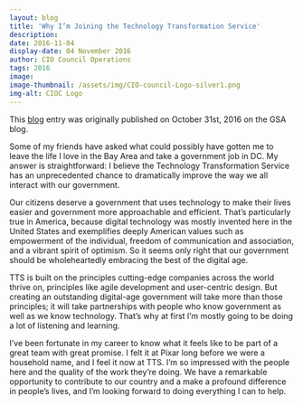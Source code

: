 ```yaml
---
layout: blog
title: 'Why I’m Joining the Technology Transformation Service'
description:
date: 2016-11-04
display-date: 04 November 2016
author: CIO Council Operations
tags: 2016
image:
image-thumbnail: /assets/img/CIO-council-Logo-silver1.png
img-alt: CIOC Logo
---
```

This [blog](https://gsablogs.gsa.gov/gsablog/2016/10/31/why-im-joining-the-technology-transformation-service/) entry was originally published on October 31st, 2016 on the GSA blog.

Some of my friends have asked what could possibly have gotten me to leave the life I love in the Bay Area and take a government job in DC. My answer is straightforward: I believe the Technology Transformation Service has an unprecedented chance to dramatically improve the way we all interact with our government.

Our citizens deserve a government that uses technology to make their lives easier and government more approachable and efficient. That’s particularly true in America, because digital technology was mostly invented here in the United States and exemplifies deeply American values such as empowerment of the individual, freedom of communication and association, and a vibrant spirit of optimism. So it seems only right that our government should be wholeheartedly embracing the best of the digital age.

TTS is built on the principles cutting-edge companies across the world thrive on, principles like agile development and user-centric design. But creating an outstanding digital-age government will take more than those principles; it will take partnerships with people who know government as well as we know technology. That’s why at first I’m mostly going to be doing a lot of listening and learning.

I’ve been fortunate in my career to know what it feels like to be part of a great team with great promise. I felt it at Pixar long before we were a household name, and I feel it now at TTS. I’m so impressed with the people here and the quality of the work they’re doing. We have a remarkable opportunity to contribute to our country and a make a profound difference in people’s lives, and I’m looking forward to doing everything I can to help.
